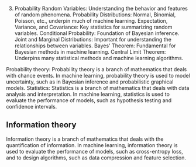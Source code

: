 3. Probability
Random Variables: Understanding the behavior and features of random phenomena.
Probability Distributions: Normal, Binomial, Poisson, etc., underpin much of machine learning.
Expectation, Variance, and Covariance: Key statistics for summarizing random variables.
Conditional Probability: Foundation of Bayesian inference.
Joint and Marginal Distributions: Important for understanding the relationships between variables.
Bayes' Theorem: Fundamental for Bayesian methods in machine learning.
Central Limit Theorem: Underpins many statistical methods and machine learning algorithms.


Probability theory: Probability theory is a branch of mathematics that deals with chance events. In machine learning, probability theory is used to model uncertainty, such as in Bayesian inference and probabilistic graphical models.
Statistics: Statistics is a branch of mathematics that deals with data analysis and interpretation. In machine learning, statistics is used to evaluate the performance of models, such as hypothesis testing and confidence intervals.


## Information theory
Information theory is a branch of mathematics that deals with the quantification of information. In machine learning, information theory is used to evaluate the performance of models, such as cross-entropy loss, and to design algorithms, such as data compression and feature selection.
